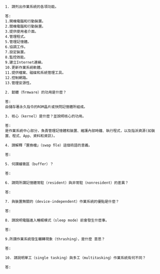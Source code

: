 #
```
1. 請列出作業系統的各項功能。 
```

```
答:
1.開機電腦和行動裝置。
2.關機電腦和行動裝置。
3.提供使用者介面。
4.管理程式。
5.管理記憶體。
6.協調工作。
7.設定裝置。
8.監控效能。
9.建立Internet連線。
10.更新作業系統軟體。
11.提供檔案、磁碟和系統管理工具。
12.控制網路。
13.管理安源性。
```

```
2. 韌體（ﬁrmware）的功用是什麼？ 
```

```
答:
由儲存著永久指令的ROM晶片或快閃記憶體所組成。
```

```
3. 核心（kernel）是什麼？並說明核心的功用。 
```

```
答:
是作業系統中心部分，負責管理記憶體和裝置、維護內部時鐘、執行程式，以及指派資源(如裝置、程式、App、資料和資訊)。
```

```
4. 請解釋「置換檔」（swap ﬁle）這個術語的意義。 
```

```
答:
```

```
5. 何謂緩衝區（buffer）？ 
```

```
答:
```

```
6. 請問所謂記憶體常駐（resident）與非常駐（nonresident）的差異？ 
```

```
答:
```

```
7. 與裝置無關的（device-independent）作業系統的優點是什麼？ 
```

```
答:
```

```
8. 請說明電腦進入睡眠模式（sleep mode）前會發生什麼事。 
```

```
答:
```

```
9.所謂作業系統發生輾轉現象（thrashing），是什麼 意思？ 
```

```
答:
```

```
10. 請說明單工（single tasking）與多工（multitasking）作業系統有何不同？
```

```
答:
```
